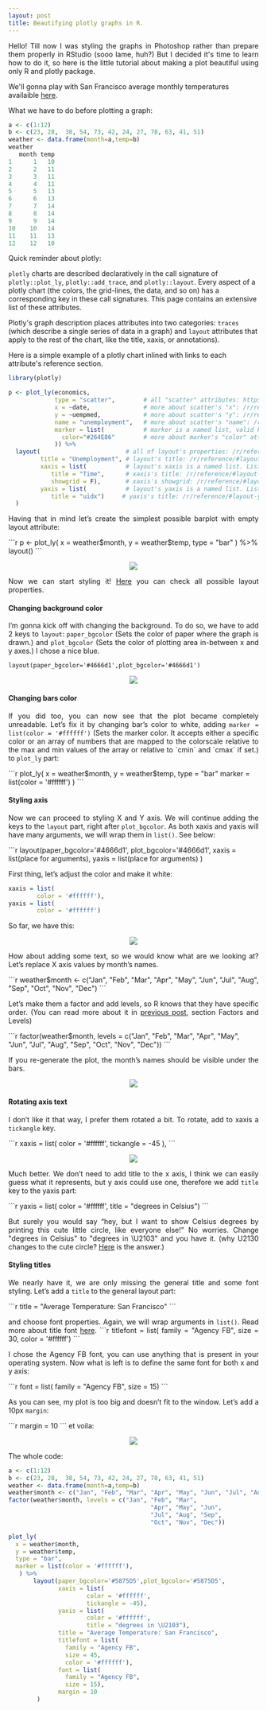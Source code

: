```yaml
---
layout: post
title: Beautifying plotly graphs in R.
---
```

<p align="justify">Hello!
Till now I was styling the graphs in Photoshop rather than prepare them properly in RStudio (sooo lame, huh?) But I decided it's time to learn how to do it, so here is the little tutorial about making a plot beautiful using only R and plotly package. 

We'll gonna play with San Francisco average monthly temperatures availaible <a href="http://www.holiday-weather.com/san_francisco/averages/">here</a>.</p>

What we have to do before plotting a graph:
```r
a <- c(1:12)
b <- c(23, 28,	38, 54,	73, 42,	24, 27,	78, 63,	41, 51)
weather <- data.frame(month=a,temp=b)
weather
   month temp
1      1   10
2      2   11
3      3   11
4      4   11
5      5   13
6      6   13
7      7   14
8      8   14
9      9   14
10    10   14
11    11   13
12    12   10
```

<p align="justify">Quick  reminder  about plotly:

<code>plotly</code> charts are described declaratively in the call signature of <code>plotly::plot_ly</code>, <code>plotly::add_trace</code>, and <code>plotly::layout</code>. Every aspect of a plotly chart (the colors, the grid-lines, the data, and so on) has a corresponding key in these call signatures. This page contains an extensive list of these attributes.

Plotly's graph description places attributes into two categories: <code>traces</code> (which describe a single series of data in a graph) and <code>layout</code> attributes that apply to the rest of the chart, like the title, xaxis, or annotations).

Here is a simple example of a plotly chart inlined with links to each attribute's reference section.</p>
```r
library(plotly)

p <- plot_ly(economics,
             type = "scatter",        # all "scatter" attributes: https://plot.ly/r/reference/#scatter
             x = ~date,               # more about scatter's "x": /r/reference/#scatter-x
             y = ~uempmed,            # more about scatter's "y": /r/reference/#scatter-y
             name = "unemployment",   # more about scatter's "name": /r/reference/#scatter-name
             marker = list(           # marker is a named list, valid keys: /r/reference/#scatter-marker
               color="#264E86"        # more about marker's "color" attribute: /r/reference/#scatter-marker-color
             )) %>%
  layout(                        # all of layout's properties: /r/reference/#layout
         title = "Unemployment", # layout's title: /r/reference/#layout-title
         xaxis = list(           # layout's xaxis is a named list. List of valid keys: /r/reference/#layout-xaxis
            title = "Time",      # xaxis's title: /r/reference/#layout-xaxis-title
            showgrid = F),       # xaxis's showgrid: /r/reference/#layout-xaxis-showgrid
         yaxis = list(           # layout's yaxis is a named list. List of valid keys: /r/reference/#layout-yaxis
            title = "uidx")     # yaxis's title: /r/reference/#layout-yaxis-title
  )
 ```
 
<p align="justify">Having that in mind let’s create the simplest possible barplot with empty layout attribute:</p>
```r
p <- plot_ly(
    x = weather$month,
    y = weather$temp,
    type = "bar"
) %>%
layout()
```
<p align="center">
  <img src="/images/beautifying_plot/naked_plot.png">
</p>

<p align="justify">Now we can start styling it! <a href="https://plot.ly/r/reference/#layout">Here</a> you can check all possible layout properties.

#### Changing background color

<p align="justify">I’m gonna kick off with changing the background. To do so, we have to add 2 keys to <code>layout</code>:
<code>paper_bgcolor</code> (Sets the color of paper where the graph is drawn.) and  <code>plot_bgcolor</code> (Sets the color of plotting area in-between x and y axes.) I chose a nice blue.</p>

`layout(paper_bgcolor='#4666d1',plot_bgcolor='#4666d1')`

<p align="center">
  <img src="/images/beautifying_plot/blue.png">
</p>



#### Changing bars color

<p align="justify">If you did too, you can now see that the plot became completely unreadable. Let’s fix it by changing bar’s color to white, adding <code>marker = list(color = '#ffffff')</code> (Sets the marker color. It accepts either a specific color or an array of numbers that are mapped to the colorscale relative to the max and min values of the array or relative to `cmin` and `cmax` if set.) to <code>plot_ly</code> part:</p>
```r
plot_ly(
    x = weather$month,
    y = weather$temp,
    type = "bar"
    marker = list(color = '#ffffff')
   )
```

#### Styling axis

<p align="justify">Now we can proceed to styling X and Y axis.  We will continue adding the keys to the <code>layout</code> part, right after <code>plot_bgcolor</code>. As both xaxis and yaxis will have many arguments, we will wrap them in <code>list()</code>. See below:</p>
```r
layout(paper_bgcolor='#4666d1',
 	     plot_bgcolor='#4666d1',
       xaxis = list(place for arguments),
       yaxis = list(place for arguments)
)

First thing, let’s adjust the color and make it white:
```r
xaxis = list(
        color = '#ffffff'),
yaxis = list(
        color = '#ffffff')
```

So far, we have this:
<p align="center">
  <img src="/images/beautifying_plot/blue_plot.png">
</p>

<p align="justify">How about adding some text, so we would know what are we looking at? Let’s replace X axis values by month’s names. </p>
```r
weather$month <- c("Jan", "Feb", "Mar", "Apr", "May", "Jun", "Jul", "Aug", "Sep", "Oct", "Nov", "Dec")
```

<p align="justify">Let’s make them a factor and add levels, so R knows that they have specific order. (You can read more about it in <a href="https://doyouevendata.github.io/Extra-Simple-GGPLOT2-Graphs-in-RStudio/">previous post</a>, section Factors and Levels)</p>
```r
factor(weather$month, levels = c("Jan", "Feb", "Mar", 
                                        "Apr", "May", "Jun", 
                                        "Jul", "Aug", "Sep", 
                                        "Oct", "Nov", "Dec"))
```                                        

<p align="justify">If you re-generate the plot, the month’s names should be visible under the bars.</p>

<p align="center">
  <img src="/images/beautifying_plot/months_prosto.png">
</p>

#### Rotating axis text
<p align="justify">I don’t like it that way, I prefer them rotated a bit. To rotate, add to xaxis a <code>tickangle</code> key.</p>
```r
xaxis = list(
        color = '#ffffff',
        tickangle = -45
),
```

<p align="center">
  <img src="/images/beautifying_plot/months_krzywo.png">
</p>

<p align="justify">Much better. We don’t need to add title to the x axis, I think we can easily guess what it represents, but y axis could use one, therefore we add <code>title</code> key to the yaxis part:</p>
```r
yaxis = list(
              color = '#ffffff',
              title = "degrees in Celsius")
 ```
 
<p align="justify">But surely you would say “hey, but I want to show Celsius degrees by printing this cute little circle, like everyone else!” No worries.  Change "degrees in Celsius" to "degrees in \U2103" and you have it. (why U2130 changes to the cute circle? <a href="http://www.fileformat.info/info/unicode/char/2103/index.htm">Here</a> is the answer.)</p>

#### Styling titles

<p align="justify">We nearly have it, we are only missing the general title and some font styling. Let’s add a <code>title</code> to the general layout part:</p>
```r
title = "Average Temperature: San Francisco"
```

<p align="justify">and choose font properties. Again, we will wrap arguments in <code>list()</code>. Read more about title font <a href="https://plot.ly/r/reference/#layout-title">here</a>.
```r
titlefont = list(
                family = "Agency FB",
                size = 30,
                color = '#ffffff')
```            

<p align="justify">I chose the Agency FB font, you can use anything that is present in your operating system. Now what is left is to define the same font for both x and y axis:</p>
```r
font = list(
                family = "Agency FB",
                size = 15)
```   

<p align="justify">As you can see, my plot is too big and doesn’t fit to the window. Let’s add a 10px <code>margin</code>:</p>
```r
margin = 10
```
et voila:
<p align="center">
  <img src="/images/beautifying_plot/final.png">
</p>

The whole code:

```r
a <- c(1:12)
b <- c(23, 28,	38, 54,	73, 42,	24, 27,	78, 63,	41, 51)
weather <- data.frame(month=a,temp=b)
weather$month <- c("Jan", "Feb", "Mar", "Apr", "May", "Jun", "Jul", "Aug", "Sep", "Oct", "Nov", "Dec")
factor(weather$month, levels = c("Jan", "Feb", "Mar", 
                                        "Apr", "May", "Jun", 
                                        "Jul", "Aug", "Sep", 
                                        "Oct", "Nov", "Dec"))

plot_ly(
  x = weather$month,
  y = weather$temp,
  type = "bar",
  marker = list(color = '#ffffff'),
   ) %>%
       layout(paper_bgcolor='#5875D5',plot_bgcolor='#5875D5',
              xaxis = list(
                      color = '#ffffff',
                      tickangle = -45),
              yaxis = list(
                      color = '#ffffff',
                      title = "degrees in \U2103"),
              title = "Average Temperature: San Francisco",
              titlefont = list(
                family = "Agency FB",
                size = 45,
                color = '#ffffff'),
              font = list(
                family = "Agency FB",
                size = 15),
              margin = 10
        )
```
